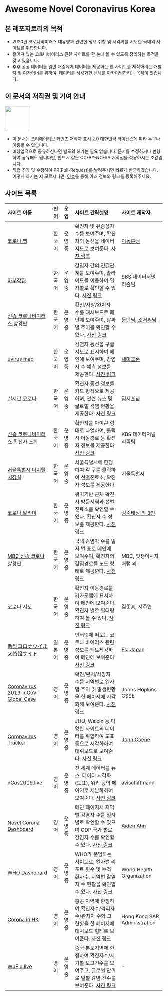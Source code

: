 # Awesome Novel Coronavirus **Korea**

## 본 레포지토리의 목적

* 2020년 코로나바이러스 대유행과 관련한 정보 취합 및 시각화를 시도한 국내외 사이트를 취합합니다.
* 흩어져 있는 코로나바이러스 관련 사이트를 한 눈에 볼 수 있도록 정리하는 목적을 갖고 있습니다.
* 추후 공공 데이터를 일반 대중에게 데이터를 제공하는 웹 사이트를 제작하려는 개발자 및 디자이너를 위하여, 데이터를 시각화한 선례를 아카이빙하려는 목적이 있습니다.

## 이 문서의 저작권 및 기여 안내

<img src="https://mirrors.creativecommons.org/presskit/buttons/88x31/png/by-nc-sa.png" width="80px"></img>

* 이 문서는 크리에이티브 커먼즈 저작자 표시 2.0 대한민국 라이선스에 따라 누구나 이용할 수 있습니다.
* 비상업적으로 공유하신다면 별도의 허가는 필요 없습니다. 문서를 수정하거나 변형하여 공유해도 됩니다만, 반드시 같은 CC-BY-NC-SA 저작권을 적용하시는 조건입니다.
* 직접 추가 및 수정하여 PR(Pull-Request)를 날려주시면 빠르게 반영하겠습니다. 어떻게 하시는 지 모르시다면, [이슈](https://github.com/NullFull/awesome-nCoV-Korea/issues)를 통해 아래 정보와 링크를 등록해주세요.

## 사이트 목록

| 사이트 이름                                                  | 언어   | 운영    | 사이트 간략설명                                              | 사이트 제작자                                          |
| :----------------------------------------------------------- | :----- | :------ | :----------------------------------------------------------- | :----------------------------------------------------- |
| [코로나 맵](coronamap.site)                                  | 한국어 | 운영 중 | 확진자 및 유증상자 수를 보여주며, 확진자의 동선을 네이버 지도로 보여준다. [사진 링크](https://github.com/NullFull/awesome-nCoV-korea/tree/20200207/site_photos/coronamap.site) | [이동훈님](ehdgns1766@naver.com)                       |
| [마부작침](http://mabu.newscloud.sbs.co.kr/202002corona/web/index.html) | 한국어 | 운영 중 | 감염자 간의 연결관계를 보여주며, 슬라이드를 이용하여 일자별로 확인할 수 있다. [사진 링크](https://github.com/NullFull/awesome-nCoV-korea/tree/20200207/site_photos/mabu.sbs) | SBS 데이터저널리즘팀                                   |
| [신종 코로나바이러스 상황판](https://wuhanvirus.kr/)         | 한국어 | 운영 중 | 확진/사망/완치자 수를 대시보드로 메인에 보여주며, 날짜 별 추이를 확인할 수 있다. [사진 링크](https://github.com/NullFull/awesome-nCoV-korea/tree/20200207/site_photos/wuhanvirus.kr) | [둔딘님, 소저씨님](wuhanviruskr@gmail.com)             |
| [uvirus map](https://uvirus.kr/static/mobile.html)           | 한국어 | 운영 중 | 감염자 동선을 구글 지도로 표시하여 메인에 보여주며, 감염자 수 예측 정보를 제공한다. [사진 링크](https://github.com/NullFull/awesome-nCoV-korea/tree/20200207/site_photos/uvirus.kr) | [세미콜론](https://uvirus.kr/about)                    |
| [실시간 코로나](https://rtcorona.kr/)                        | 한국어 | 운영 중 | 확진자 동선 정보를 카드 형식으로 제공하며, 관련 뉴스 및 글로벌 감염 현황을 제공한다. [사진 링크](https://github.com/NullFull/awesome-nCoV-korea/tree/20200207/site_photos/rtcorona.kr) | [임지훈님](https://rtcorona.kr/write)                  |
| [신종 코로나바이러스 확진자 조회](http://dj.kbs.co.kr/resources/2020-02-03/) | 한국어 | 운영 중 | 확진자를 아이콘 형태로 나열하여, 클릭 시 이동경로 등 확진자 정보를 제공한다. [사진 링크](https://github.com/NullFull/awesome-nCoV-korea/tree/20200207/site_photos/kbs_corona) | KBS 데이터저널리즘팀                                   |
| [서울특별시 디지털 시장실](http://scpm.seoul.go.kr)          | 한국어 | 운영 중 | 서울특별시에 한정하여 각 구를 클릭하여 선별진료소, 확진자 정보를 제공한다. | 서울특별시                                             |
| [코로나 알리미](https://corona-nearby.com/)                  | 한국어 | 운영 중 | 위치기반 근처 확진자 방문지역과 선별진료소를 확인할 수 있다. 확진자 수 정보를 제공한다. [사진 링크](https://github.com/NullFull/awesome-nCoV-korea/tree/20200207/site_photos/corona-nearby) | [김준태님 외 3인](withjuwon@gmail.com)                 |
| [MBC 신종 코로나 상황판](https://imnews.imbc.com/newszoomin/groupnews/groupnews_9/index.html) | 한국어 | 운영 중 | 국내 감염자 수를 일자 별 표로 메인에 보여주며, 확진자의 감염경로를 노드 형태로 제공한다. [사진 링크](https://github.com/NullFull/awesome-nCoV-korea/tree/20200207/site_photos/mbc-corona) | MBC, 멋쟁이사자처럼 외                                 |
| [코로나 지도](http://coronajido.kr/)                         | 한국어 | 운영 중 | 확진자 이동경로를 카카오맵에 표시하여 메인에 보여준다. 확진자 별로 필터링하여 볼 수 있다. [사진 링크](https://github.com/NullFull/awesome-nCoV-korea/tree/20200207/site_photos/coronajido.kr) | [김준홍, 지주연](wagoowagoo.official@gmail.com)        |
| [新型コロナウイルス特設サイト](https://fij.info/coronavirus-feature) | 일본어 | 운영 중 | 인터넷에 떠도는 코로나 바이러스 관련 정보를 팩트체킹하여 메인에 보여준다. [사진 링크](https://github.com/NullFull/awesome-nCoV-korea/tree/20200207/site_photos/fij-info) | [FIJ Japan](https://fij.info/en)                       |
| [Coronavirus 2019-nCoV Global Case](https://gisanddata.maps.arcgis.com/apps/opsdashboard/index.html#/bda7594740fd40299423467b48e9ecf6) | 영어   | 운영 중 | 확진/완치/사망자 수를 지역별로 일자별 추이 및 발생현황을 한 페이지에 시각화해 보여준다. [사진 링크](https://github.com/NullFull/awesome-nCoV-korea/tree/20200207/site_photos/johnshopkins-csse) | Johns Hopkins CSSE                                     |
| [Coronavirus Tracker](https://shiny.john-coene.com/coronavirus/) | 영어   | 운영 중 | JHU, Weixin 등 다양한 사이트의 데이터를 취합하여 도표 등으로 시각화하여 대쉬보드로 보여준다. [사진 링크](https://github.com/NullFull/awesome-nCoV-korea/tree/20200207/site_photos/coronavirus-tracker) | [John Coene](https://github.com/JohnCoene/coronavirus) |
| [nCov2019.live](https://ncov2019.live/)                      | 영어   | 운영 중 | 전 세계 데이터를 뉴스, 데이터 시각화(도표), 위키 등의 페이지로 세분화하여 보여준다. [사진 링크](https://github.com/NullFull/awesome-nCoV-korea/tree/20200207/site_photos/nCov2019.live) | [avischiffmann](https://github.com/avischiffmann)      |
| [Novel Corona Dashboard](http://www.watch-corona.life/)      | 영어   | 운영 중 | 메인 페이지서 지역별 감염자 수를 일자별로 확인할 수 있으며 GDP 국가 별로 감염자 수를 확인할 수 있다. [사진 링크](https://github.com/NullFull/awesome-nCoV-korea/tree/20200207/site_photos/novel-corona) | [Aiden Ahn](aiden.c.ahn@gmail.com)                     |
| [WHO Dashboard](http://who.maps.arcgis.com/apps/opsdashboard/index.html#/c88e37cfc43b4ed3baf977d77e4a0667) | 영어   | 운영 중 | WHO가 운영하는 사이트로, 일자별 리포트 횟수 및 누적 환자수, 지역별 감염자 수 현황을 확인할 수 있다. [사진 링크](https://github.com/NullFull/awesome-nCoV-korea/tree/20200207/site_photos/WHO-dashboard) | World Health Organization                              |
| [Corona in HK](https://chp-dashboard.geodata.gov.hk/nia/en.html) | 영어   | 운영 중 | 홍콩 지역에 한정하여 확진자수/격리자수/완치자 수와 그 현황을 한 페이지에 대시보드 형태로 보여준다. [사진 링크](https://github.com/NullFull/awesome-nCoV-korea/blob/20200207/site_photos/Hong%20Kong%20Gov/main-dashboard.png) | Hong Kong SAR Administration                           |
| [WuFlu.live](https://wuflu.live/)                            | 영어   | 운영 중 | 중국 본토지역에 한정하여 확진자수/시기별 보고건수를 보여주고, 글로벌 단위로 일별 감염 건수를 보여준다. [사진 링크](https://github.com/NullFull/awesome-nCoV-korea/tree/20200207/site_photos/wuflu.live) | -                                                      |